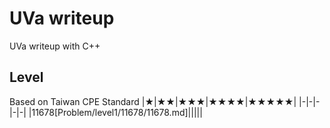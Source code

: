 # UVa writeup
UVa writeup with C++

## Level
Based on Taiwan CPE Standard 
|★|★★|★★★|★★★★|★★★★★|
|-|-|-|-|-|
|11678[Problem/level1/11678/11678.md]|||||
